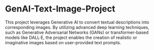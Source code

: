 # GenAI-Text-Image-Project
This project leverages Generative AI to convert textual descriptions into corresponding images. By utilizing advanced deep learning techniques, such as Generative Adversarial Networks (GANs) or transformer-based models like DALL·E, the project enables the creation of realistic or imaginative images based on user-provided text prompts.
